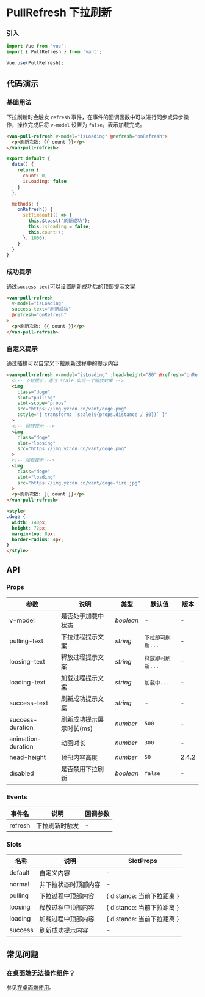 # PullRefresh 下拉刷新

### 引入

``` javascript
import Vue from 'vue';
import { PullRefresh } from 'vant';

Vue.use(PullRefresh);
```

## 代码演示

### 基础用法

下拉刷新时会触发 `refresh` 事件，在事件的回调函数中可以进行同步或异步操作，操作完成后将 `v-model` 设置为 `false`，表示加载完成。

```html
<van-pull-refresh v-model="isLoading" @refresh="onRefresh">
  <p>刷新次数: {{ count }}</p>
</van-pull-refresh>
```

```javascript
export default {
  data() {
    return {
      count: 0,
      isLoading: false
    }
  },

  methods: {
    onRefresh() {
      setTimeout(() => {
        this.$toast('刷新成功');
        this.isLoading = false;
        this.count++;
      }, 1000);
    }
  }
}
```

### 成功提示

通过`success-text`可以设置刷新成功后的顶部提示文案

```html
<van-pull-refresh
  v-model="isLoading"
  success-text="刷新成功"
  @refresh="onRefresh"
>
  <p>刷新次数: {{ count }}</p>
</van-pull-refresh>
```

### 自定义提示

通过插槽可以自定义下拉刷新过程中的提示内容

```html
<van-pull-refresh v-model="isLoading" :head-height="80" @refresh="onRefresh">
  <!-- 下拉提示，通过 scale 实现一个缩放效果 -->
  <img
    class="doge"
    slot="pulling"
    slot-scope="props"
    src="https://img.yzcdn.cn/vant/doge.png"
    :style="{ transform: `scale(${props.distance / 80})` }"
  >
  <!-- 释放提示 -->
  <img
    class="doge"
    slot="loosing"
    src="https://img.yzcdn.cn/vant/doge.png"
  >
  <!-- 加载提示 -->
  <img
    class="doge"
    slot="loading"
    src="https://img.yzcdn.cn/vant/doge-fire.jpg"
  >
  <p>刷新次数: {{ count }}</p>
</van-pull-refresh>

<style>
.doge {
  width: 140px;
  height: 72px;
  margin-top: 8px;
  border-radius: 4px;
}
</style>
```

## API

### Props

| 参数 | 说明 | 类型 | 默认值 | 版本 |
|------|------|------|------|------|
| v-model | 是否处于加载中状态 | *boolean* | - | - |
| pulling-text | 下拉过程提示文案 | *string* | `下拉即可刷新...` | - |
| loosing-text | 释放过程提示文案 | *string* | `释放即可刷新...` | - |
| loading-text | 加载过程提示文案 | *string* | `加载中...` | - |
| success-text | 刷新成功提示文案 | *string* | - | - |
| success-duration | 刷新成功提示展示时长(ms) | *number* | `500` | - |
| animation-duration | 动画时长 | *number* | `300` | - |
| head-height | 顶部内容高度 | *number* | `50` | 2.4.2 |
| disabled | 是否禁用下拉刷新 | *boolean* | `false` | - |

### Events

| 事件名 | 说明 | 回调参数 |
|------|------|------|
| refresh | 下拉刷新时触发 | - |

### Slots

| 名称 | 说明 | SlotProps |
|------|------|------|
| default | 自定义内容 | - |
| normal | 非下拉状态时顶部内容 | - |
| pulling | 下拉过程中顶部内容 | { distance: 当前下拉距离 } |
| loosing | 释放过程中顶部内容 | { distance: 当前下拉距离 } |
| loading | 加载过程中顶部内容 | { distance: 当前下拉距离 } |
| success | 刷新成功提示内容 | - |

## 常见问题

### 在桌面端无法操作组件？

参见[在桌面端使用](#/zh-CN/quickstart#zai-zhuo-mian-duan-shi-yong)。

